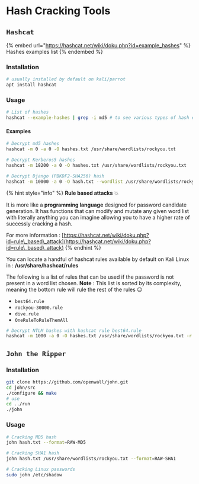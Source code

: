 # Hash Cracking Tools

## `Hashcat`

{% embed url="https://hashcat.net/wiki/doku.php?id=example_hashes" %}
Hashes examples list
{% endembed %}

### Installation

```bash
# usually installed by default on kali/parrot
apt install hashcat
```

### Usage

```bash
# List of hashes
hashcat --example-hashes | grep -i md5 # to see various types of hash examples
```

#### Examples

```bash
# Decrypt md5 hashes
hashcat -m 0 -a 0 -O hashes.txt /usr/share/wordlists/rockyou.txt

# Decrypt Kerberos5 hashes
hashcat -m 18200 -a 0 -O hashes.txt /usr/share/wordlists/rockyou.txt

# Decrypt Django (PBKDF2-SHA256) hash
hashcat -m 10000 -a 0 -O hash.txt --wordlist /usr/share/wordlists/rockyou.txt
```

{% hint style="info" %}
**Rule based attacks** :boom:

It is more like a **programming language** designed for password candidate generation. It has functions that can modify and mutate any given word list with literally anything you can imagine allowing you to have a higher rate of successly cracking a hash.

For more information : [https://hashcat.net/wiki/doku.php?id=rule\_based\_attack](https://hashcat.net/wiki/doku.php?id=rule\_based\_attack)
{% endhint %}

You can locate a handful of hashcat rules available by default on Kali Linux in : **/usr/share/hashcat/rules**

The following is a list of rules that can be used if the password is not present in a word list chosen. **Note** : This list is sorted by its complexity, meaning the bottom rule will rule the rest of the rules :wink:&#x20;

* `best64.rule`
* `rockyou-30000.rule`
* `dive.rule`
* `OneRuleToRuleThemAll`

```bash
# Decrypt NTLM hashes with hashcat rule best64.rule
hashcat -m 1000 -a 0 -O hashes.txt /usr/share/wordlists/rockyou.txt -r /usr/share/hashcat/rules/best64.rule
```

## `John the Ripper`

### Installation

```bash
git clone https://github.com/openwall/john.git
cd john/src
./configure && make
# use
cd ../run
./john
```

### Usage

```bash
# Cracking MD5 hash
john hash.txt --format=RAW-MD5

# Cracking SHA1 hash
john hash.txt /usr/share/wordlists/rockyou.txt --format=RAW-SHA1

# Cracking Linux passwords
sudo john /etc/shadow
```
